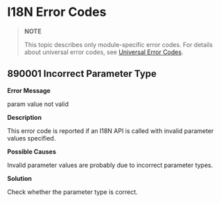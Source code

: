 # I18N Error Codes

> **NOTE**
>
> This topic describes only module-specific error codes. For details about universal error codes, see [Universal Error Codes](errorcode-universal.md).

## 890001 Incorrect Parameter Type

**Error Message**

param value not valid

**Description**

This error code is reported if an I18N API is called with invalid parameter values specified.

**Possible Causes**

Invalid parameter values are probably due to incorrect parameter types.
 
**Solution**

Check whether the parameter type is correct.
